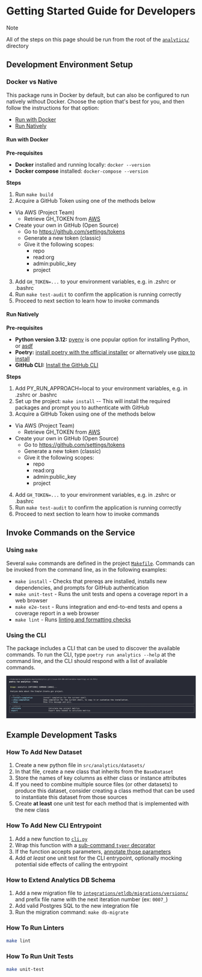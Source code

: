 # Getting Started Guide for Developers

> [!NOTE]
> All of the steps on this page should be run from the root of the [`analytics/`](../../analytics/) directory

## Development Environment Setup 

### Docker vs Native

This package runs in Docker by default, but can also be configured to run natively without Docker. Choose the option that's best for you, and then follow the instructions for that option:

- [Run with Docker](#run-with-docker)
- [Run Natively](#run-natively)

#### Run with Docker

**Pre-requisites**

- **Docker** installed and running locally: `docker --version`
- **Docker compose** installed: `docker-compose --version`

**Steps**

1. Run `make build`
2. Acquire a GitHub Token using one of the methods below
  - Via AWS (Project Team)
    - Retrieve GH_TOKEN from [AWS](https://us-east-1.console.aws.amazon.com/systems-manager/parameters/%252Fanalytics%252Fgithub-token/description?region=us-east-1&tab=Table#list_parameter_filters=Name:Contains:analytics%2Fgithub-token)
  - Create your own in GitHub (Open Source)
    - Go to https://github.com/settings/tokens
    - Generate a new token (classic)
    - Give it the following scopes:
      - repo
      - read:org
      - admin:public_key
      - project
3. Add `GH_TOKEN=...` to your environment variables, e.g. in .zshrc or .bashrc
4. Run `make test-audit` to confirm the application is running correctly
5. Proceed to next section to learn how to invoke commands 

#### Run Natively

**Pre-requisites**

- **Python version 3.12:** [pyenv](https://github.com/pyenv/pyenv#installation) is one popular option for installing Python, or [asdf](https://asdf-vm.com/)
- **Poetry:** [install poetry with the official installer](https://python-poetry.org/docs/#installing-with-the-official-installer) or alternatively use [pipx to install](https://python-poetry.org/docs/#installing-with-pipx)
- **GitHub CLI:** [Install the GitHub CLI](https://github.com/cli/cli#installation)

**Steps**

1. Add PY_RUN_APPROACH=local to your environment variables, e.g. in .zshrc or .bashrc
2. Set up the project: `make install` -- This will install the required packages and prompt you to authenticate with GitHub
3. Acquire a GitHub Token using one of the methods below
  - Via AWS (Project Team)
    - Retrieve GH_TOKEN from [AWS](https://us-east-1.console.aws.amazon.com/systems-manager/parameters/%252Fanalytics%252Fgithub-token/description?region=us-east-1&tab=Table#list_parameter_filters=Name:Contains:analytics%2Fgithub-token)
  - Create your own in GitHub (Open Source)
    - Go to https://github.com/settings/tokens
    - Generate a new token (classic)
    - Give it the following scopes:
      - repo
      - read:org
      - admin:public_key
      - project
4. Add `GH_TOKEN=...` to your environment variables, e.g. in .zshrc or .bashrc
5. Run `make test-audit` to confirm the application is running correctly
6. Proceed to next section to learn how to invoke commands 

## Invoke Commands on the Service

### Using `make` 

Several `make` commands are defined in the project [`Makefile`](../../analytics/Makefile). Commands can be invoked from the command line, as in the following examples:

- `make install` - Checks that prereqs are installed, installs new dependencies, and prompts for GitHub authentication
- `make unit-test` - Runs the unit tests and opens a coverage report in a web browser
- `make e2e-test` - Runs integration and end-to-end tests and opens a coverage report in a web browser
- `make lint` - Runs [linting and formatting checks](formatting-and-linting.md)

### Using the CLI 

The package includes a CLI that can be used to discover the available commands. To run the CLI, type `poetry run analytics --help` at the command line, and the CLI should respond with a list of available commands.

![Screenshot of passing the --help flag to CLI entry point](../../analytics/static/screenshot-cli-help.png)

## Example Development Tasks

### How To Add New Dataset

1. Create a new python file in `src/analytics/datasets/`
2. In that file, create a new class that inherits from the `BaseDataset`
3. Store the names of key columns as either class or instance attributes
4. If you need to combine multiple source files (or other datasets) to produce this dataset, consider creating a class method that can be used to instantiate this dataset from those sources
5. Create **at least** one unit test for each method that is implemented with the new class

### How To Add New CLI Entrypoint

1. Add a new function to [`cli.py`](../../analytics/src/analytics/cli.py)
2. Wrap this function with a [sub-command `typer` decorator](https://typer.tiangolo.com/tutorial/subcommands/single-file/) 
3. If the function accepts parameters, [annotate those parameters](https://typer.tiangolo.com/tutorial/options/name/)
4. Add *at least* one unit test for the CLI entrypoint, optionally mocking potential side effects of calling the entrypoint

### How to Extend Analytics DB Schema

1. Add a new migration file to [`integrations/etldb/migrations/versions/`](../../analytics/src/analytics/integrations/etldb/migrations/versions) and prefix file name with the next iteration number (ex: `0007_`)
2. Add valid Postgres SQL to the new integration file
3. Run the migration command: `make db-migrate` 

### How To Run Linters

```bash
make lint
```

### How To Run Unit Tests

```bash
make unit-test
```
